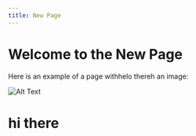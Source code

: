 ```yaml
---
title: New Page
---
```


# Welcome to the New Page

Here is an example of a page withhelo thereh an image:

![Alt Text](https://yourusername.github.io/images/all_deals.jpg)

# hi there